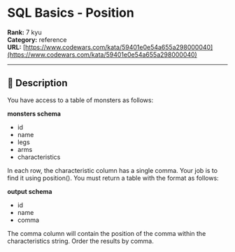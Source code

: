 # SQL Basics - Position

**Rank:** 7 kyu  
**Category:** reference  
**URL:** [https://www.codewars.com/kata/59401e0e54a655a298000040](https://www.codewars.com/kata/59401e0e54a655a298000040)

---

## 📝 Description

You have access to a table of monsters as follows:

**monsters schema**
* id
* name
* legs
* arms
* characteristics

In each row, the characteristic column has a single comma. Your job is to find it using position(). You must return a table with the format as follows:

**output schema**
* id
* name
* comma

The comma column will contain the position of the comma within the characteristics string. Order the results by comma.
